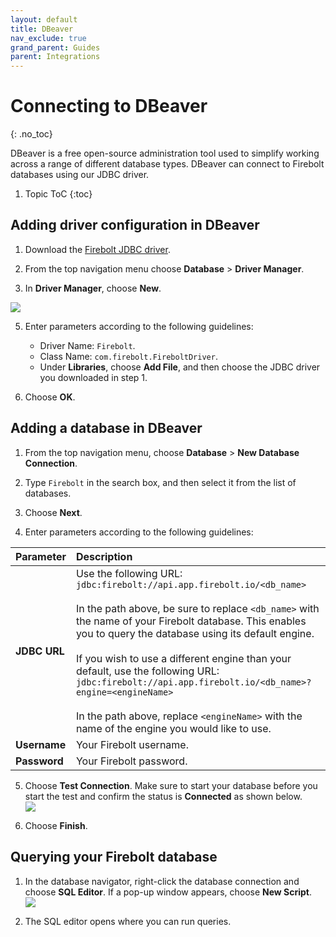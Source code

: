 ```yaml
---
layout: default
title: DBeaver
nav_exclude: true
grand_parent: Guides
parent: Integrations
---
```


# Connecting to DBeaver
{: .no_toc}

DBeaver is a free open-source administration tool used to simplify working across a range of different database types. DBeaver can connect to Firebolt databases using our JDBC driver.

1. Topic ToC
{:toc}

## Adding driver configuration in DBeaver

1. Download the [Firebolt JDBC driver](../developing-with-firebolt/connecting-with-jdbc.md#downloading-the-jdbc-driver).

2. From the top navigation menu choose **Database** > **Driver Manager**.

3. In **Driver Manager**, choose **New**.

![](../../assets/images/2021-11-11_11-15-21.png)

5. Enter parameters according to the following guidelines:
   * Driver Name: `Firebolt`.
   * Class Name: `com.firebolt.FireboltDriver`.
   * Under **Libraries**, choose **Add File**, and then choose the JDBC driver you downloaded in step 1.

6. Choose **OK**.

## Adding a database in DBeaver

1. From the top navigation menu, choose **Database** > **New Database Connection**.  

2. Type `Firebolt` in the search box, and then select it from the list of databases.  

3. Choose **Next**.  

4. Enter parameters according to the following guidelines:

| Parameter    |Description|
| :----------- |:--------- |
| **JDBC URL** | Use the following URL: `jdbc:firebolt://api.app.firebolt.io/<db_name>` <br> <br> In the path above, be sure to replace `<db_name>` with the name of your Firebolt database. This enables you to query the database using its default engine. <br> <br> If you wish to use a different engine than your default, use the following URL: `jdbc:firebolt://api.app.firebolt.io/<db_name>?engine=<engineName>` <br> <br>In the path above, replace `<engineName>` with the name of the engine you would like to use. |
| **Username** | Your Firebolt username.|
| **Password** | Your Firebolt password.|

5. Choose **Test Connection**. Make sure to start your database before you start the test and confirm the status is **Connected** as shown below.  
![](../../assets/images/dbeaver_connection_test.png)

6. Choose **Finish**.

## Querying your Firebolt database

1. In the database navigator, right-click the database connection and choose **SQL Editor**. If a pop-up window appears, choose **New Script**.  
![](../../assets/images/dbeaver_new_script.png)

2. The SQL editor opens where you can run queries.
